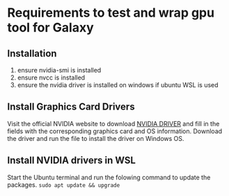 # Requirements to test and wrap gpu tool for Galaxy

## Installation
1) ensure nvidia-smi is installed
2) ensure nvcc is installed
3) ensure the nvidia driver is installed on windows if ubuntu WSL is used

##  Install Graphics Card Drivers
Visit the official NVIDIA website to download [NVIDIA DRIVER](https://www.nvidia.com/es-es/drivers/) and fill in the fields with the corresponding graphics card and OS information. Download the driver and run the file to install the driver on Windows OS.

## Install NVIDIA drivers in WSL
Start the Ubuntu terminal and run the folowing command to update the packages.
`
sudo apt update && upgrade
`

